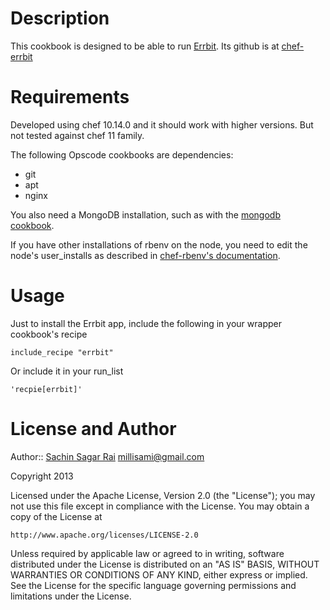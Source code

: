 # Description

This cookbook is designed to be able to run [Errbit](http://github.com/errbit/errbit).
Its github is at [chef-errbit](https://github.com/klamontagne/chef-errbit)

# Requirements

Developed using chef 10.14.0 and it should work with higher versions. But not tested against chef 11 family.

The following Opscode cookbooks are dependencies:

* git
* apt
* nginx

You also need a MongoDB installation, such as with the [mongodb cookbook](https://github.com/edelight/chef-mongodb).

If you have other installations of rbenv on the node, you need to edit the node's user_installs as described in [chef-rbenv's documentation](https://github.com/fnichol/chef-rbenv#-rbenv-installed-for-a-specific-user-with-rubies).

# Usage

Just to install the Errbit app, include the following in your wrapper cookbook's recipe

    include_recipe "errbit"

Or include it in your run_list

    'recpie[errbit]'


License and Author
==================

Author:: [Sachin Sagar Rai](http://nepalonrails.com) millisami@gmail.com

Copyright 2013

Licensed under the Apache License, Version 2.0 (the "License");
you may not use this file except in compliance with the License.
You may obtain a copy of the License at

    http://www.apache.org/licenses/LICENSE-2.0

Unless required by applicable law or agreed to in writing, software
distributed under the License is distributed on an "AS IS" BASIS,
WITHOUT WARRANTIES OR CONDITIONS OF ANY KIND, either express or implied.
See the License for the specific language governing permissions and
limitations under the License.
